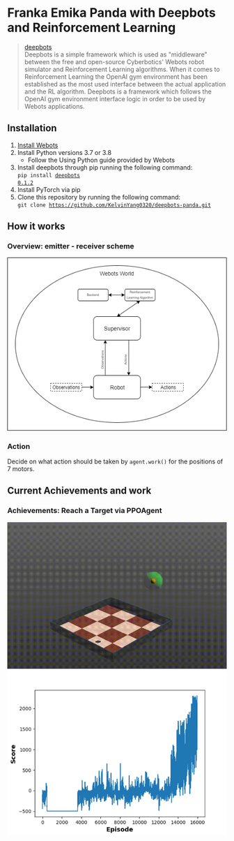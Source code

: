 # Franka Emika Panda with Deepbots and Reinforcement Learning
> [deepbots](https://github.com/aidudezzz/deepbots)\
> Deepbots is a simple framework which is used as "middleware" between the free and open-source Cyberbotics' Webots robot simulator and Reinforcement Learning algorithms. When it comes to Reinforcement Learning the OpenAI gym environment has been established as the most used interface between the actual application and the RL algorithm. Deepbots is a framework which follows the OpenAI gym environment interface logic in order to be used by Webots applications.

## Installation
1. [Install Webots](https://www.cyberbotics.com/)
2. Install Python versions 3.7 or 3.8
    * Follow the Using Python guide provided by Webots
3. Install deepbots through pip running the following command:\
<code>pip install [deepbots 0.1.2](https://pypi.org/project/deepbots/)</code>
4. Install PyTorch via pip
5. Clone this repository by running the following command:\
<code>git clone https://github.com/KelvinYang0320/deepbots-panda.git</code>

## How it works

### Overview: emitter - receiver scheme
![image](https://github.com/KelvinYang0320/deepbots-panda/blob/Panda-deepbots-0.1.2/img/deepbots_overview.png)

### Action
Decide on what action should be taken by <code>agent.work()</code> for the positions of 7 motors.

## Current Achievements and work
### Achievements: Reach a Target via PPOAgent
![image](https://github.com/KelvinYang0320/deepbots-panda/blob/Panda-deepbots-0.1.2/img/demo.gif)
![image](https://github.com/KelvinYang0320/deepbots-panda/blob/Panda-deepbots-0.1.2/img/trend.png)

